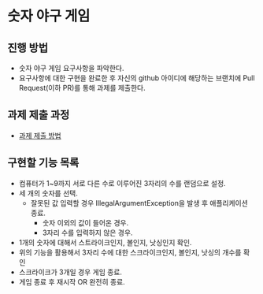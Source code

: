 # 숫자 야구 게임
## 진행 방법
* 숫자 야구 게임 요구사항을 파악한다.
* 요구사항에 대한 구현을 완료한 후 자신의 github 아이디에 해당하는 브랜치에 Pull Request(이하 PR)를 통해 과제를 제출한다.

## 과제 제출 과정
* [과제 제출 방법](https://github.com/next-step/nextstep-docs/tree/master/precourse)

## 구현할 기능 목록
- 컴퓨터가 1~9까지 서로 다른 수로 이루어진 3자리의 수를 랜덤으로 설정.
- 세 개의 숫자를 선택.
    - 잘못된 값 입력할 경우 IllegalArgumentException을 발생 후 애플리케이션 종료.
        - 숫자 이외의 값이 들어온 경우.
        - 3자리 수를 입력하지 않은 경우.
- 1개의 숫자에 대해서 스트라이크인지, 볼인지, 낫싱인지 확인.
- 위의 기능을 활용해서 3자리 수에 대한 스크라이크인지, 볼인지, 낫싱의 개수를 확인
- 스크라이크가 3개일 경우 게임 종료.
- 게임 종료 후 재시작 OR 완전히 종료.